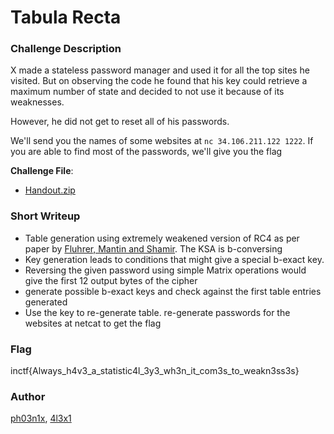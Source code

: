 # Tabula Recta

### Challenge Description

X made a stateless password manager and used it for all the top sites he visited. But on observing the code he found that his key could retrieve a maximum number of state and decided to not use it because of its weaknesses.

However, he did not get to reset all of his passwords.

We'll send you the names of some websites at `nc 34.106.211.122 1222`. If you are able to find most of the passwords, we'll give you the flag

**Challenge File**:
+ [Handout.zip](./Handout/Handout.zip)

### Short Writeup

+  Table generation using extremely weakened version of RC4 as per paper by [Fluhrer, Mantin and Shamir](https://link.springer.com/content/pdf/10.1007%2F3-540-45537-X_1.pdf). The KSA is b-conversing
+  Key generation leads to conditions that might give a special b-exact key.
+  Reversing the given password using simple Matrix operations would give the first 12 output bytes of the cipher
+ generate possible b-exact keys and check against the first table entries generated
+ Use the key to re-generate table. re-generate passwords for the websites at netcat to get the flag
### Flag

inctf{Always_h4v3_a_statistic4l_3y3_wh3n_it_com3s_to_weakn3ss3s}

### Author

[ph03n1x](https://twitter.com/MeenakshiSl1), [4l3x1](https://twitter.com/SandhraBino)
